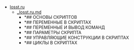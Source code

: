 - <a href = "E:\Node_projects\Node_Way\NBase\_Md\_Index\_Fedora\contaners\Learn_this\_stash\Bash\losst.ru\cat.losst.ru\dir.losst.ru.md">losst.ru</a>
    - <a href = "E:\Node_projects\Node_Way\NBase\_Md\_Index\_Fedora\contaners\Learn_this\_stash\Bash\losst.ru\_losst.ru.md">_losst.ru.md</a>
        - *## ОСНОВЫ СКРИПТОВ
        - *## ПЕРЕМЕННЫЕ В СКРИПТАХ
        - *## ПЕРЕМЕННЫЕ И ВЫВОД КОМАНД
        - *## ПАРАМЕТРЫ СКРИПТА
        - *## УПРАВЛЯЮЩИЕ КОНСТРУКЦИИ В СКРИПТАХ
        - *## ЦИКЛЫ В СКРИПТАХ
